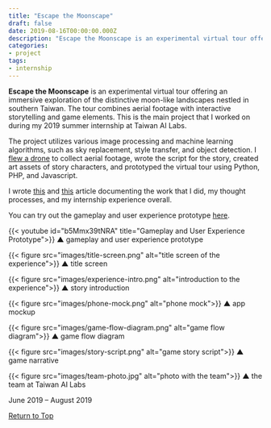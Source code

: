 ```yaml
---
title: "Escape the Moonscape"
draft: false
date: 2019-08-16T00:00:00.000Z
description: "Escape the Moonscape is an experimental virtual tour offering an immersive exploration of the distinctive moon-like landscapes nestled in southern Taiwan. The tour combines aerial footage with interactive storytelling and game elements."
categories:
- project
tags:
- internship
---
```


**Escape the Moonscape** is an experimental virtual tour offering an immersive exploration of the distinctive moon-like landscapes nestled in southern Taiwan. The tour combines aerial footage with interactive storytelling and game elements. This is the main project that I worked on during my 2019 summer internship at Taiwan AI Labs.

The project utilizes various image processing and machine learning algorithms, such as sky replacement, style transfer, and object detection. I [flew a drone](https://pepper-mint.medium.com/%E6%88%91%E5%BE%88%E6%A3%92-%E7%AC%AC%E4%B8%80%E6%AC%A1%E9%A3%9B%E7%84%A1%E4%BA%BA%E6%A9%9F%E5%B0%B1%E5%A2%9C%E6%A9%9F-e6899606915c) to collect aerial footage, wrote the script for the story, created art assets of story characters, and prototyped the virtual tour using Python, PHP, and Javascript. 

I wrote [this](https://pepper-mint.medium.com/%E6%88%91%E7%95%B6%E5%B7%A5%E7%A8%8B%E5%B8%AB-%E6%88%91%E5%9C%A8%E5%AF%AB%E6%95%85%E4%BA%8B-5da0e19c0427) and [this](https://pepper-mint.medium.com/%E6%88%91%E7%95%B6%E5%B7%A5%E7%A8%8B%E5%B8%AB-%E6%88%91%E5%9C%A8%E5%AF%AB%E6%95%85%E4%BA%8B-2-a7ee79abf85) article documenting the work that I did, my thought processes, and my internship experience overall. 

You can try out the gameplay and user experience prototype [here](https://pages.github.coecis.cornell.edu/hw473/moonscape-world/).

{{< youtube id="b5Mmx39tNRA" title="Gameplay and User Experience Prototype">}}
▲ gameplay and user experience prototype

{{< figure src="images/title-screen.png" alt="title screen of the experience">}}
▲ title screen

{{< figure src="images/experience-intro.png" alt="introduction to the experience">}}
▲ story introduction

{{< figure src="images/phone-mock.png" alt="phone mock">}}
▲ app mockup

{{< figure src="images/game-flow-diagram.png" alt="game flow diagram">}}
▲ game flow diagram

{{< figure src="images/story-script.png" alt="game story script">}}
▲ game narrative

{{< figure src="images/team-photo.jpg" alt="photo with the team">}}
▲ the team at Taiwan AI Labs

June 2019 – August 2019

[Return to Top](#)